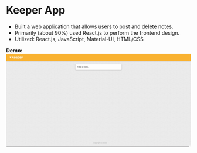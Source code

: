# Keeper App

<ul>
  <li>Built a web application that allows users to post and delete notes.</li>
  <li>Primarily (about 90%) used React.js to perform the frontend design.</li>
  <li>Utilized: React.js, JavaScript, Material-UI, HTML/CSS</li>
</ul>

<b>Demo:</b>
<a href="https://my-keeper-app.netlify.app/"><img src="keeper-app.gif" title="Click to try!"></a>
